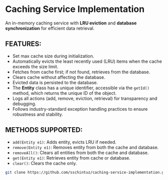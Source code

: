 # Caching Service Implementation

An in-memory caching service with **LRU eviction** and **database synchronization** for efficient data retrieval.

## FEATURES:
- Set max cache size during initialization.
- Automatically evicts the least recently used (LRU) items when the cache exceeds the size limit.
- Fetches from cache first; if not found, retrieves from the database.
- Clears cache without affecting the database.
- Evicted data is persisted to the database.
- The **Entity** class has a unique identifier, accessible via the `getId()` method, which returns the unique ID of the object.
- Logs all actions (add, remove, eviction, retrieval) for transparency and debugging.
- Follows industry-standard exception handling practices to ensure robustness and stability.

## METHODS SUPPORTED:
- `add(Entity e1)`: Adds entity, evicts LRU if needed.
- `remove(Entity e1)`: Removes entity from both the cache and database.
- `removeAll()`: Clears all entities from both the cache and database.
- `get(Entity e1)`: Retrieves entity from cache or database.
- `clear()`: Clears the cache only.

```sh
git clone https://github.com/sschintuz/caching-service-implementation.git
